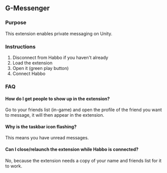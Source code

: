 ## G-Messenger
### Purpose
This extension enables private messaging on Unity.

### Instructions
1. Disconnect from Habbo if you haven't already
2. Load the extension
3. Open it (green play button)
4. Connect Habbo

### FAQ
#### How do I get people to show up in the extension?
Go to your friends list (in-game) and open the profile of the friend you want to message, it will then
appear in the extension.

#### Why is the taskbar icon flashing?
This means you have unread messages.

#### Can I close/relaunch the extension while Habbo is connected?
No, because the extension needs a copy of your name and friends list for it to work.